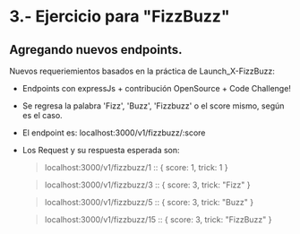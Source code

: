 # 3.- Ejercicio para "FizzBuzz"
## Agregando nuevos endpoints.

Nuevos requeriemientos basados en la práctica de Launch_X-FizzBuzz: 
- Endpoints con expressJs + contribución OpenSource + Code Challenge!

- Se regresa la palabra 'Fizz', 'Buzz', 'Fizzbuzz' o el score mismo, según es el caso. 
<!-- "Cobraremos por cada request que recibamos." -->

- El endpoint es:
 localhost:3000/v1/fizzbuzz/:score

- Los Request y su respuesta esperada son:
    > localhost:3000/v1/fizzbuzz/1  :: { score: 1, trick: 1 }

    > localhost:3000/v1/fizzbuzz/3  :: { score: 3, trick: "Fizz" }

    > localhost:3000/v1/fizzbuzz/5  :: { score: 3, trick: "Buzz" }

    > localhost:3000/v1/fizzbuzz/15  :: { score: 3, trick: "FizzBuzz" }

    